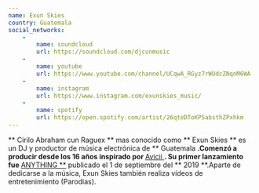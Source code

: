```yaml
---
name: Exun Skies
country: Guatemala
social_networks: 
    -
        name: soundcloud
        url: https://soundcloud.com/djcunmusic
    -
        name: youtube
        url: https://www.youtube.com/channel/UCqwA_RGyz7rWUdcZNqnM6WA
    -
        name: instagram
        url: https://www.instagram.com/exunskies_music/
    -
        name: spotify
        url: https://open.spotify.com/artist/26qteDToKPSabsthZPxhkm
---
```

** Cirilo Abraham cun Raguex ** mas conocido como ** Exun Skies ** es un DJ y productor de música electrónica de ** Guatemala **.Comenzó a producir desde los 16 años inspirado por <a href='https://es.wikipedia.org/wiki/Avicii' target='_blank'>** Avicii **</a>. Su primer lanzamiento fue <a href='https://youtu.be/ph5Y6nW95F8' target='_blank'>** ANYTHING **</a> publicado el 1 de septiembre del ** 2019 **.Aparte de dedicarse a la música, Exun Skies también realiza vídeos de entretenimiento (Parodias).